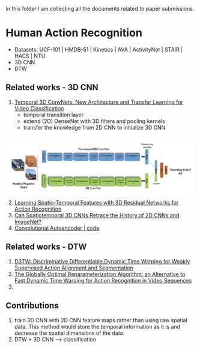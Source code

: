 In this folder I am collecting all the documents related to paper submissions.

# Human Action Recognition

- Datasets: UCF-101 | HMDB-51 | Kinetics | AVA | ActivityNet | STAIR | HACS | NTU
- 3D CNN
- DTW

## Related works - 3D CNN
1. [Temporal 3D ConvNets: New Architecture and Transfer Learning for Video Classification](https://arxiv.org/pdf/1711.08200.pdf)
      - temporal transition layer
      - extend (2D) DenseNet with 3D filters and pooling kernels
      - transfer the knowledge from 2D CNN to initialize 3D CNN

<p align="center"> <img src="https://github.com/alisher-ai/phd-studies/blob/main/figures/temporal-3d-convnets.png" width="500" /> </p>
  
2.  [Learning Spatio-Temporal Features with 3D Residual Networks for Action Recognition](https://arxiv.org/pdf/1708.07632.pdf)
3.  [Can Spatiotemporal 3D CNNs Retrace the History of 2D CNNs and ImageNet?](https://arxiv.org/pdf/1711.09577.pdf)
4.  [Convolutional Autoencoder | code](https://github.com/udacity/deep-learning-v2-pytorch/tree/master/autoencoder/convolutional-autoencoder)



## Related works - DTW
1. [D3TW: Discriminative Differentiable Dynamic Time Warping for Weakly Supervised Action Alignment and Segmentation](https://openaccess.thecvf.com/content_CVPR_2019/papers/Chang_D3TW_Discriminative_Differentiable_Dynamic_Time_Warping_for_Weakly_Supervised_Action_CVPR_2019_paper.pdf)
2. [The Globally Optimal Reparameterization Algorithm: an Alternative to Fast Dynamic Time Warping for Action Recognition in Video Sequences](https://arxiv.org/abs/1807.05485)
3. 


## Contributions
1. train 3D CNN with 2D CNN feature maps rather than using raw spatial data. This method would store the temporal information as it is and decrease the spatial dimensions of the data.
2. DTW + 3D CNN --> classification 
